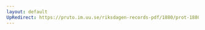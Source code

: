```yaml
---
layout: default
UpRedirect: https://pruto.im.uu.se/riksdagen-records-pdf/1880/prot-1880--fk--022/prot-1880--fk--022_009.pdf
---
```

